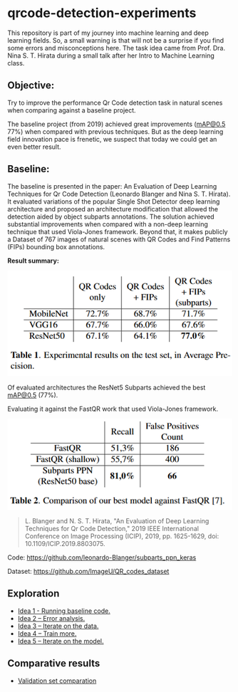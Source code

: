# qrcode-detection-experiments

This repository is part of my journey into machine learning and deep learning fields. So, a small warning is that will not be a surprise if you find some errors and misconceptions here.
The task idea came from Prof. Dra. Nina S. T. Hirata during a small talk after her Intro to Machine Learning class.

## Objective:
Try to improve the performance Qr Code detection task in natural scenes when comparing against a baseline project.

The baseline project (from 2019) achieved great improvements (mAP@0.5 77%) when compared with previous techniques. But as the deep learning field innovation pace is frenetic, we suspect that today we could get an even better result.


## Baseline:
The baseline is presented in the paper: An Evaluation of Deep Learning Techniques for Qr Code Detection (Leonardo Blanger and Nina S. T. Hirata). It evaluated variations of the popular Single Shot Detector deep learning architecture and proposed an architecture modification that allowed the detection aided by object subparts annotations. The solution achieved substantial improvements when compared with a non-deep learning technique that used Viola-Jones framework. Beyond that, it makes publicly a Dataset of 767 images of natural scenes with QR Codes and Find Patterns (FIPs) bounding box annotations.

**Result summary:**

![Table 1. Experimental results on the test set, in Average Precision.](/report/imgs/readme_001.png "Table 1. Experimental results on the test set, in Average Precision.")

Of evaluated architectures the ResNet5 Subparts achieved the best mAP@0.5 (77%).

Evaluating it against the FastQR work that used Viola-Jones framework.

![Table 2. Comparison against FastQR.](/report/imgs/readme_002.png "Table 2 Comparison against FastQR.")


> L. Blanger and N. S. T. Hirata, "An Evaluation of Deep Learning Techniques for Qr Code Detection," 2019 IEEE International Conference on Image Processing (ICIP), 2019, pp. 1625-1629, doi: 10.1109/ICIP.2019.8803075.

Code: https://github.com/leonardo-Blanger/subparts_ppn_keras

Dataset: https://github.com/ImageU/QR_codes_dataset


## Exploration

- [Idea 1 - Running baseline code.](/report/01-runningbaseline.md)
- [Idea 2 – Error analysis.](/report/02-erroranalysis.md)
- [Idea 3 – Iterate on the data.](/report/03-iterateondata.md)
- [Idea 4 – Train more.](/report/04-moretraining.md)
- [Idea 5 – Iterate on the model.](/report/05-iterateonmodel.md)


## Comparative results

 - [Validation set comparation](/report/assets/comparative_results.pdf)


